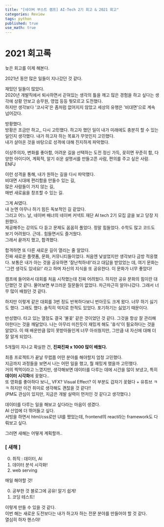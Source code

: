 ```yaml
---
title: "[네이버 부스트 캠프] AI-Tech 2기 회고 & 2021 회고"
categories: Review
tags: python
published: true
use_math: true
---
```


# 2021 회고록

늦은 회고를 이제 해본다.

2021년 동안 많은 일들이 지나갔던 것 같다.  
  
재밌던 일들이 많았다.  
2020년 개발직에서 퇴사하면서 갇혀있는 생각의 틀을 깨고 많은 경험을 하고 싶다는 생각에 상황 안보고 승무원, 영업 등등 뭣모르고 도전했다.  
하지만 생각보다 '코시국'은 좀처럼 없어지지 않았고 세상의 유행은 '비대면'으로 계속 넘어갔다.  

방황했다.  
방황은 조금만 하고,, 다시 고민했다. 하고자 했던 일이 내가 미래에도 충분히 할 수 있는 일인지 생각했다. 내가 하고자 하는 목표가 무엇인지 고민했다.  
내가 살아온 것을 바탕으로 성격에 대해 진지하게 파악했다.  
  
이상주의자, 변화를 좋아함, 어려운 길을 선택하는 도전 정신 가득, 꽂히면 꾸준히 함, 다양한 아이디어, 계획적, 알기 쉬운 설명서를 만들고픈 사람, 편의를 주고 싶은 사람. ENFJ
  
이런 성격을 통해, 내가 원하는 길을 다시 파악했다.  
비대면 시대에 편리함을 만들수 있는 길,  
많은 사람들이 가지 않는 길,  
매번 새로움을 창조할 수 있는 길.  

그게 AI였다.  
내 눈엔 아무나 하기 힘든 독보적인 길 같았다.  
그리고 어느 날, 네이버 배너의 네이버 커넥트 재단 AI tech 2기 모집 글을 보고 당장 지원했다.  
제공해주는 강의도 다 듣고 문제도 꼼꼼히 풀었다. 정말 힘들었다. 수학도 많고  코드도 보기 어려웠다. 근데.. 힘들면서도 즐거웠다.  
그래서 끝까지 했고, 합격했다.  

합격하면 또 다른 새로운 길이 열리는 줄 알았다.  
진짜 새로운 플랫폼, 문화, 커뮤니티들이었다. 처음엔 낯설었지만 생각보다 금방 적응했다. 보통은 내가 아는 것을 공유하면 '잘난척하네!'라고 대답을 받았었는 데, 여기 문화는 '그런 생각도 있네요!' 라고 하며 자신의 지식을 또 공유한다. 이 문화가 너무 좋았다!  

캠프에 들어와서 대회를 처음 시작했는데 진짜 어려웠다. 하지만 공유 문화의 힘이란 대단했던 것 같다. 물어보면 부끄러운 질문들이 없었다. 차근차근히 알아나갔다. 그래서 너무 많이 배웠던 것 같다.  

하지만 이렇게 같은 대회를 3번 정도 반복하다보니 번아웃도 크게 왔다. 너무 하기 싫기도 했다. 그래도 했다. 솔직히 억지로 한적도 있었다. 포기하기는 싫었기 때문이다.  

반성했다. 타고 있는 열정도 결국 '불꽃' 같은 것이었던 것 같다. 그것을 항상 잘 관리해야한다는 것을 깨달았다. 나는 아무리 미친듯이 재밌게 해도 '휴식'이 필요하다는 것을 알았다. 이 때 배운만큼 많이 못받아들인게 너무 아쉬웠지만, 그만큼 내 자신에 대해 더 잘 알게 되었다.  

5개월이 지나고 확실한 건, **진짜진짜 x 1000 많이 배웠다.**  

최종 프로젝트가 끝날 무렵쯤 어떤 분야를 해야할지 엄청 고민했다.  
지금까지 과정들을 보면서 나는 어떤 일을 했고, 뭘 재밌게 했을까 고민했다.  
거의 찍먹이라고 느꼈지만, 생각해보면 데이터를 다루는 데에 시간을 많이 보냈고, 특히 **데이터 시각화**에 꽂혔다..  
또 영화를 좋아하다 보니,, VFX? Visual Effect? 이 부분도 갑자기 꽂혔다 + 유튜브 ㅋㅋ 하지만 이건 취미로 생각해도 괜찮을 것 같다!!  
(PM도 관심이 있지만, 지금은 개발 실력이 먼저인 것 같다고 생각했다.)  

데이터를 다루는 일을 해보고 싶다라는 마음이 생겼다.  
AI 산업에 더 뛰어들고 싶다.  
서빙을 하면서 html/css로만 UI를 짰었는데, frontend의 react라는 framework도 다뤄보고 싶다.  

그러면 새해는 어떻게 계획할까..  

### [ 새해 ]

0. 취직 : 데이터, AI
1. 데이터 분석 시각화!
2. web serving

매일 해야할 것!  

0. 공부한 것 블로그에 공유! 알기 쉽게!  
1. 코딩 테스트!  

이렇게 만들 수 있을 것 같다.  
이번 해는 새로운 도전보다는 내가 하고자 하는 전문 분야를 만들어야 할 것 같다.  
열심히 하자 핸스야!